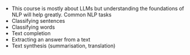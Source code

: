 - This course is mostly about LLMs but understanding the foundations of NLP will help greatly. 
Common NLP tasks
- Classifying sentences
- Classifying words
- Text completion
- Extracting an answer from a text
- Text synthesis (summarisation, translation)
